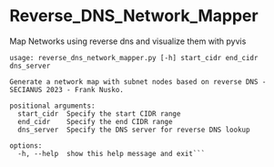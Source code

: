 # Reverse_DNS_Network_Mapper
Map Networks using reverse dns and visualize them with pyvis

```
usage: reverse_dns_network_mapper.py [-h] start_cidr end_cidr dns_server

Generate a network map with subnet nodes based on reverse DNS - SECIANUS 2023 - Frank Nusko.

positional arguments:
  start_cidr  Specify the start CIDR range
  end_cidr    Specify the end CIDR range
  dns_server  Specify the DNS server for reverse DNS lookup

options:
  -h, --help  show this help message and exit```
